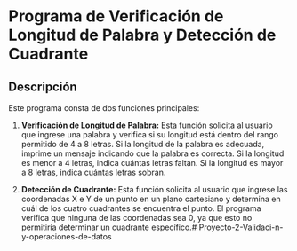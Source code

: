 # Programa de Verificación de Longitud de Palabra y Detección de Cuadrante

## Descripción

Este programa consta de dos funciones principales: 

1. **Verificación de Longitud de Palabra:** Esta función solicita al usuario que ingrese una palabra y verifica si su longitud está dentro del rango permitido de 4 a 8 letras. Si la longitud de la palabra es adecuada, imprime un mensaje indicando que la palabra es correcta. Si la longitud es menor a 4 letras, indica cuántas letras faltan. Si la longitud es mayor a 8 letras, indica cuántas letras sobran.

2. **Detección de Cuadrante:** Esta función solicita al usuario que ingrese las coordenadas X e Y de un punto en un plano cartesiano y determina en cuál de los cuatro cuadrantes se encuentra el punto. El programa verifica que ninguna de las coordenadas sea 0, ya que esto no permitiría determinar un cuadrante específico.#   P r o y e c t o - 2 - V a l i d a c i - n - y - o p e r a c i o n e s - d e - d a t o s  
 